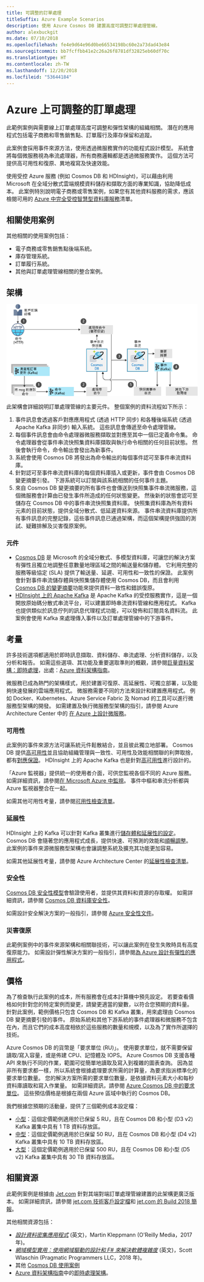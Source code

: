 ```yaml
---
title: 可調整的訂單處理
titleSuffix: Azure Example Scenarios
description: 使用 Azure Cosmos DB 建置高度可調整訂單處理管線。
author: alexbuckgit
ms.date: 07/10/2018
ms.openlocfilehash: fe4e9d64e96d0be66534198bc60e2a73dad43e84
ms.sourcegitcommit: bb7fcffbb41e2c26a26f8781df32825eb60df70c
ms.translationtype: HT
ms.contentlocale: zh-TW
ms.lasthandoff: 12/20/2018
ms.locfileid: "53644184"
---
```

# <a name="scalable-order-processing-on-azure"></a>Azure 上可調整的訂單處理

此範例案例與需要線上訂單處理高度可調整和彈性架構的組織相關。 潛在的應用程式包括電子商務和零售銷售點、訂單履行及庫存保留和追蹤。

此案例會採用事件來源方法，使用透過微服務實作的功能程式設計模型。 系統會將每個微服務視為串流處理器，所有商務邏輯都是透過微服務實作。 這個方法可提供高可用性和復原、異地複寫及快速效能。

使用受控 Azure 服務 (例如 Cosmos DB 和 HDInsight)，可以藉由利用 Microsoft 在全域分散式雲端規模資料儲存和擷取方面的專業知識，協助降低成本。 此案例特別說明電子商務或零售案例，如果您有其他資料服務的需求，應該檢閱可用的 [Azure 中完全受控智慧型資料庫服務][product-category]清單。

## <a name="relevant-use-cases"></a>相關使用案例

其他相關的使用案例包括：

- 電子商務或零售銷售點後端系統。
- 庫存管理系統。
- 訂單履行系統。
- 其他與訂單處理管線相關的整合案例。

## <a name="architecture"></a>架構

![可調整訂單處理管線的範例架構][architecture]

此架構會詳細說明訂單處理管線的主要元件。 整個案例的資料流程如下所示：

1. 事件訊息會透過客戶對應應用程式 (透過 HTTP 同步) 和各種後端系統 (透過 Apache Kafka 非同步) 輸入系統。 這些訊息會傳遞至命令處理管線。
2. 每個事件訊息會由命令處理器微服務擷取並對應至其中一個已定義命令集。 命令處理器會從事件串流快照集資料庫擷取與執行命令相關的任何目前狀態。 然後會執行命令，命令輸出會發出為新事件。
3. 系統會使用 Cosmos DB 將發出為命令輸出的每個事件認可至事件串流資料庫。
4. 針對認可至事件串流資料庫的每個資料庫插入或更新，事件會由 Cosmos DB 變更摘要引發。 下游系統可以訂閱與該系統相關的任何事件主題。
5. 來自 Cosmos DB 變更摘要的所有事件也會傳送到快照集事件串流微服務，這個微服務會計算由已發生事件所造成的任何狀態變更。 然後新的狀態會認可至儲存在 Cosmos DB 中的事件串流快照集資料庫。 快照集資料庫為所有資料元素的目前狀態，提供全域分散式、低延遲資料來源。 事件串流資料庫提供所有事件訊息的完整記錄，這些事件訊息已通過架構，而這個架構提供強固的測試、疑難排解及災害復原案例。

### <a name="components"></a>元件

- [Cosmos DB](/azure/cosmos-db/introduction) 是 Microsoft 的全域分散式、多模型資料庫，可讓您的解決方案有彈性且獨立地調整任意數量地理區域之間的輸送量和儲存體。 它利用完整的服務等級協定 (SLA) 提供了輸送量、延遲、可用性和一致性的保證。 此案例會針對事件串流儲存體與快照集儲存體使用 Cosmos DB，而且會利用 [Cosmos DB 的變更摘要][docs-cosmos-db-change-feed]功能來提供資料一致性和錯誤復原。
- [HDInsight 上的 Apache Kafka](/azure/hdinsight/kafka/apache-kafka-introduction) 是 Apache Kafka 的受控服務實作，這是一個開放原始碼分散式串流平台，可以建置即時串流資料管線和應用程式。 Kafka 也提供類似於訊息佇列的訊息代理程式功能，可以發佈和訂閱具名資料流。 此案例會使用 Kafka 來處理傳入事件以及訂單處理管線中的下游事件。

## <a name="considerations"></a>考量

許多技術選項都適用於即時訊息擷取、資料儲存、串流處理、分析資料儲存，以及分析和報告。 如需這些選項、其功能及重要選取準則的概觀，請參閱[巨量資料架構：即時處理](/azure/architecture/data-guide/technology-choices/real-time-ingestion)，出處：[Azure 資料架構指南](/azure/architecture/data-guide)。

微服務已成為熱門的架構樣式，用於建置可復原、高延展性、可獨立部署，以及能夠快速發展的雲端應用程式。 微服務需要不同的方法來設計和建置應用程式。 例如 Docker、Kubernetes、Azure Service Fabric 及 Nomad 的工具可以進行微服務型架構的開發。 如需建置及執行微服務型架構的指引，請參閱 Azure Architecture Center 中的 [在 Azure 上設計微服務](/azure/architecture/microservices)。

### <a name="availability"></a>可用性

此案例的事件來源方法可讓系統元件鬆散結合，並且彼此獨立地部署。 Cosmos DB 提供[高可用性][docs-cosmos-db-regional-failover]並且協助組織管理與一致性、可用性及效能相關聯的利弊取捨，都有[對應保證][docs-cosmos-db-guarantees]。 HDInsight 上的 Apache Kafka 也是針對[高可用性][docs-kafka-high-availability]進行設計的。

「Azure 監視器」提供統一的使用者介面，可供您監視各個不同的 Azure 服務。 如需詳細資訊，請參閱[在 Microsoft Azure 中監視](/azure/monitoring-and-diagnostics/monitoring-overview)。 事件中樞和串流分析都與 Azure 監視器整合在一起。

如需其他可用性考量，請參閱[可用性檢查清單][availability]。

### <a name="scalability"></a>延展性

HDInsight 上的 Kafka 可以針對 Kafka 叢集進行[儲存體和延展性的設定](/azure/hdinsight/kafka/apache-kafka-scalability)。 Cosmos DB 會隨著您的應用程式成長，提供快速、可預測的效能和[順暢調整](/azure/cosmos-db/partition-data)。
此案例的事件來源微服務型架構也會讓調整系統及擴充其功能更加容易。

如需其他延展性考量，請參閱 Azure Architecture Center 的[延展性檢查清單][scalability]。

### <a name="security"></a>安全性

[Cosmos DB 安全性模型](/azure/cosmos-db/secure-access-to-data)會驗證使用者，並提供其資料和資源的存取權。 如需詳細資訊，請參閱 [Cosmos DB 資料庫安全性](/azure/cosmos-db/database-security)。

如需設計安全解決方案的一般指引，請參閱 [Azure 安全性文件][security]。

### <a name="resiliency"></a>災害復原

此範例案例中的事件來源架構和相關聯技術，可以讓此案例在發生失敗時具有高度復原能力。 如需設計彈性解決方案的一般指引，請參閱[為 Azure 設計有彈性的應用程式][resiliency]。

## <a name="pricing"></a>價格

為了檢查執行此案例的成本，所有服務會在成本計算機中預先設定。 若要查看價格如何針對您的特定案例而變更，請變更適當的變數，以符合您預期的資料量。 針對此案例，範例價格只包含 Cosmos DB 和 Kafka 叢集，用來處理由 Cosmos DB 變更摘要引發的事件。 原始系統和其他下游系統的事件處理器和微服務不包含在內，而且它們的成本高度相依於這些服務的數量和規模，以及為了實作所選擇的技術。

Azure Cosmos DB 的貨幣是「要求單位 (RU)」。 使用要求單位，就不需要保留讀取/寫入容量，或是佈建 CPU、記憶體及 IOPS。 Azure Cosmos DB 支援各種 API 來執行不同的作業，範圍可從簡單地讀取及寫入到複雜的圖表查詢。 因為並非所有要求都一樣，所以系統會根據處理要求所需的計算量，為要求指派標準化的要求單位數量。 您的解決方案所需的要求單位數量，是依據資料元素大小和每秒資料庫讀取和寫入作業量。 如需詳細資訊，請參閱 [Azure Cosmos DB 中的要求單位](/azure/cosmos-db/request-units)。 這些預估價格是根據在兩個 Azure 區域中執行的 Cosmos DB。

我們根據您預期的活動量，提供了三個範例成本設定檔：

- [小型][small-pricing]：這個定價範例適用於已保留 5 RU，且在 Cosmos DB 和小型 (D3 v2) Kafka 叢集中具有 1 TB 資料存放區。
- [中型][medium-pricing]：這個定價範例適用於已保留 50 RU，且在 Cosmos DB 和小型 (D4 v2) Kafka 叢集中具有 10 TB 資料存放區。
- [大型][large-pricing]：這個定價範例適用於已保留 500 RU，且在 Cosmos DB 和小型 (D5 v2) Kafka 叢集中具有 30 TB 資料存放區。

## <a name="related-resources"></a>相關資源

此範例案例是根據由 [Jet.com](https://jet.com) 針對其端對端訂單處理管線建置的此架構更廣泛版本。 如需詳細資訊，請參閱 [jet.com 技術客戶設定檔][source-document]和 [jet.com 的 Build 2018 簡報][source-presentation]。

其他相關資源包括：

- *[設計資料密集應用程式](https://dataintensive.net)* (英文)，Martin Kleppmann (O'Reilly Media，2017 年)。
- *[網域模型實用：使用網域驅動的設計和 F# 來解決軟體複雜度](https://pragprog.com/book/swdddf/domain-modeling-made-functional)* (英文)，Scott Wlaschin (Pragmatic Programmers LLC，2018 年)。
- 其他 [Cosmos DB 使用案例][docs-cosmos-db-use-cases]
- [Azure 資料架構指南](/azure/architecture/data-guide)中的[即時處理架構](/azure/architecture/data-guide/big-data/real-time-processing)。

<!-- links -->

[architecture]: ./media/architecture-ecommerce-order-processing.png
[product-category]: https://azure.microsoft.com/product-categories/databases/
[source-document]: https://customers.microsoft.com/story/jet-com-powers-innovative-e-commerce-engine-on-azure-in-less-than-12-months
[source-presentation]: https://channel9.msdn.com/events/Build/2018/BRK3602
[small-pricing]: https://azure.com/e/3d43949ffbb945a88cc0a126dc3a0e6e
[medium-pricing]: https://azure.com/e/1f1e7bf2a6ad4f7799581211f4369b9b
[large-pricing]: https://azure.com/e/75207172ece94cf6b5fb354a2252b333
[docs-cosmos-db-change-feed]: /azure/cosmos-db/change-feed
[docs-cosmos-db-regional-failover]: /azure/cosmos-db/regional-failover
[docs-cosmos-db-guarantees]: /azure/cosmos-db/distribute-data-globally#AvailabilityGuarantees
[docs-cosmos-db-use-cases]: /azure/cosmos-db/use-cases
[docs-kafka-high-availability]: /azure/hdinsight/kafka/apache-kafka-high-availability
[docs-event-hubs]: /azure/event-hubs/event-hubs-what-is-event-hubs
[docs-stream-analytics]: /azure/stream-analytics/stream-analytics-introduction
[availability]: /azure/architecture/checklist/availability
[scalability]: /azure/architecture/checklist/scalability
[resiliency]: /azure/architecture/patterns/category/resiliency/
[security]: /azure/security/
